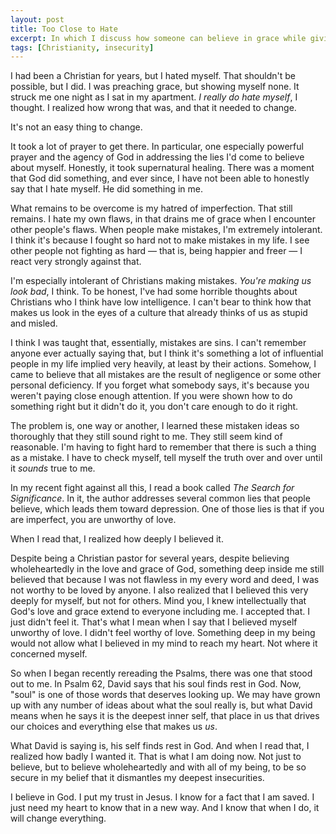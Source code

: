 ```yaml
---
layout: post
title: Too Close to Hate
excerpt: In which I discuss how someone can believe in grace while giving himself none.
tags: [Christianity, insecurity]
---
```


I had been a Christian for years, but I hated myself. That shouldn't be possible, but I did. I was preaching grace, but showing myself none. It struck me one night as I sat in my apartment. *I really do hate myself*, I thought. I realized how wrong that was, and that it needed to change.

It's not an easy thing to change.

It took a lot of prayer to get there. In particular, one especially powerful prayer and the agency of God in addressing the lies I'd come to believe about myself. Honestly, it took supernatural healing. There was a moment that God did something, and ever since, I have not been able to honestly say that I hate myself. He did something in me.

What remains to be overcome is my hatred of imperfection. That still remains. I hate my own flaws, in that drains me of grace when I encounter other people's flaws. When people make mistakes, I'm extremely intolerant. I think it's because I fought so hard not to make mistakes in my life. I see other people not fighting as hard — that is, being happier and freer — I react very strongly against that.

I'm especially intolerant of Christians making mistakes. *You're making us look bad*, I think. To be honest, I've had some horrible thoughts about Christians who I think have low intelligence. I can't bear to think how that makes us look in the eyes of a culture that already thinks of us as stupid and misled.

I think I was taught that, essentially, mistakes are sins. I can't remember anyone ever actually saying that, but I think it's something a lot of influential people in my life implied very heavily, at least by their actions. Somehow, I came to believe that all mistakes are the result of negligence or some other personal deficiency. If you forget what somebody says, it's because you weren't paying close enough attention. If you were shown how to do something right but it didn't do it, you don't care enough to do it right.

The problem is, one way or another, I learned these mistaken ideas so thoroughly that they still sound right to me. They still seem kind of reasonable. I'm having to fight hard to remember that there is such a thing as a mistake. I have to check myself, tell myself the truth over and over until it *sounds* true to me.

In my recent fight against all this, I read a book called *The Search for Significance*. In it, the author addresses several common lies that people believe, which leads them toward depression. One of those lies is that if you are imperfect, you are unworthy of love.

When I read that, I realized how deeply I believed it.

Despite being a Christian pastor for several years, despite believing wholeheartedly in the love and grace of God, something deep inside me still believed that because I was not flawless in my every word and deed, I was not worthy to be loved by anyone. I also realized that I believed this very deeply for myself, but not for others. Mind you, I knew intellectually that God's love and grace extend to everyone including me. I accepted that. I just didn't feel it. That's what I mean when I say that I believed myself unworthy of love. I didn't feel worthy of love. Something deep in my being would not allow what I believed in my mind to reach my heart. Not where it concerned myself.

So when I began recently rereading the Psalms, there was one that stood out to me. In Psalm 62, David says that his soul finds rest in God. Now, "soul" is one of those words that deserves looking up. We may have grown up with any number of ideas about what the soul really is, but what David means when he says it is the deepest inner self, that place in us that drives our choices and everything else that makes us *us*.

What David is saying is, his self finds rest in God. And when I read that, I realized how badly I wanted it. That is what I am doing now. Not just to believe, but to believe wholeheartedly and with all of my being, to be so secure in my belief that it dismantles my deepest insecurities.

I believe in God. I put my trust in Jesus. I know for a fact that I am saved. I just need my heart to know that in a new way. And I know that when I do, it will change everything.
